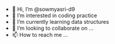 - 👋 Hi, I’m @sowmyasri-d9
- 👀 I’m interested in coding practice
- 🌱 I’m currently learning data structures
- 💞️ I’m looking to collaborate on ...
- 📫 How to reach me ...

<!---
sowmyasri-d9/sowmyasri-d9 is a ✨ special ✨ repository because its `README.md` (this file) appears on your GitHub profile.
You can click the Preview link to take a look at your changes.
--->
